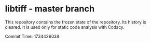 # libtiff - master branch

This repository contains the frozen state of the repository.
Its history is cleared. It is used only for static code
analysis with Codacy.

Commit Time: 1734429038